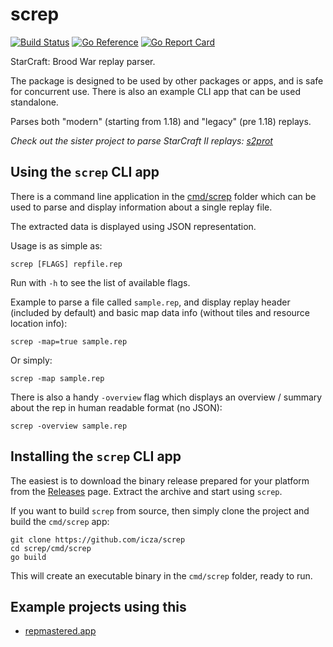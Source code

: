 # screp

[![Build Status](https://travis-ci.org/icza/screp.svg?branch=master)](https://travis-ci.org/icza/screp)
[![Go Reference](https://pkg.go.dev/badge/github.com/icza/screp.svg)](https://pkg.go.dev/github.com/icza/screp)
[![Go Report Card](https://goreportcard.com/badge/github.com/icza/screp)](https://goreportcard.com/report/github.com/icza/screp)

StarCraft: Brood War replay parser.

The package is designed to be used by other packages or apps, and is safe for concurrent use.
There is also an example CLI app that can be used standalone.

Parses both "modern" (starting from 1.18) and "legacy" (pre 1.18) replays.

_Check out the sister project to parse StarCraft II replays: [s2prot](https://github.com/icza/s2prot)_

## Using the `screp` CLI app

There is a command line application in the [cmd/screp](https://github.com/icza/screp/tree/master/cmd/screp) folder
which can be used to parse and display information about a single replay file.

The extracted data is displayed using JSON representation.

Usage is as simple as:

	screp [FLAGS] repfile.rep

Run with `-h` to see the list of available flags.

Example to parse a file called `sample.rep`, and display replay header (included by default)
and basic map data info (without tiles and resource location info):

	screp -map=true sample.rep

Or simply:

	screp -map sample.rep

There is also a handy `-overview` flag which displays an overview / summary about the rep in human readable format (no JSON):

	screp -overview sample.rep

## Installing the `screp` CLI app

The easiest is to download the binary release prepared for your platform from the [Releases](https://github.com/icza/screp/releases) page. Extract the archive and start using `screp`.

If you want to build `screp` from source, then simply clone the project and build the `cmd/screp` app:

	git clone https://github.com/icza/screp
	cd screp/cmd/screp
	go build

This will create an executable binary in the `cmd/screp` folder, ready to run.

## Example projects using this

- [repmastered.app](https://repmastered.app)

